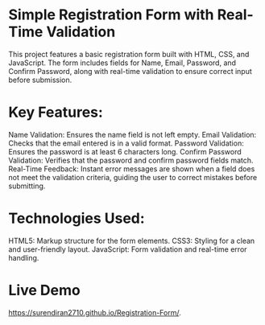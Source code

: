 # Simple Registration Form with Real-Time Validation

This project features a basic registration form built with HTML, CSS, and JavaScript. The form includes fields for Name, Email, Password, and Confirm Password, along with real-time validation to ensure correct input before submission.

# Key Features:

Name Validation: Ensures the name field is not left empty.
Email Validation: Checks that the email entered is in a valid format.
Password Validation: Ensures the password is at least 6 characters long.
Confirm Password Validation: Verifies that the password and confirm password fields match.
Real-Time Feedback: Instant error messages are shown when a field does not meet the validation criteria, guiding the user to correct mistakes before submitting.

# Technologies Used:

HTML5: Markup structure for the form elements.
CSS3: Styling for a clean and user-friendly layout.
JavaScript: Form validation and real-time error handling.

# Live Demo
https://surendiran2710.github.io/Registration-Form/.

